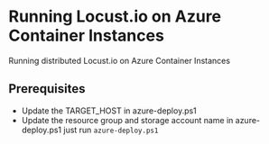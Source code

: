 # Running Locust.io on Azure Container Instances

Running distributed Locust.io on Azure Container Instances

## Prerequisites
- Update the TARGET_HOST in azure-deploy.ps1
- Update the resource group and storage account name in azure-deploy.ps1
just run `azure-deploy.ps1`